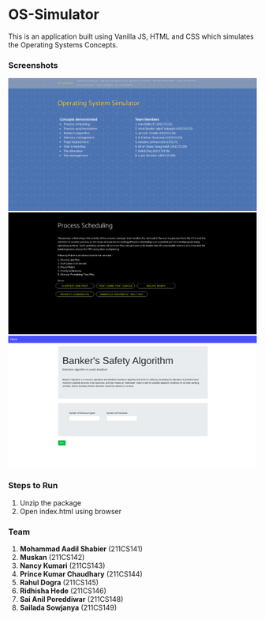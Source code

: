 # OS-Simulator
This is an application built using Vanilla JS, HTML and CSS which simulates the Operating Systems Concepts.
### Screenshots

![](img/1.png)
![](img/2.png)
![](img/3.png)

### Steps to Run
1. Unzip the package 
2. Open index.html using browser

### Team
1. **Mohammad Aadil Shabier** (211CS141)
2. **Muskan** (211CS142)
3. **Nancy Kumari** (211CS143)
4. **Prince Kumar Chaudhary** (211CS144)
5. **Rahul Dogra** (211CS145)
6. **Ridhisha Hede** (211CS146)
7. **Sai Anil Poreddiwar** (211CS148)
8. **Sailada Sowjanya** (211CS149)